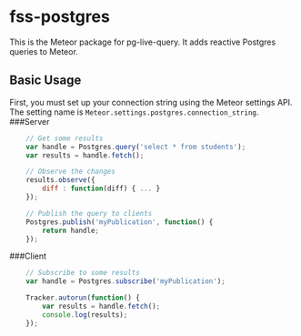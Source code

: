 # fss-postgres
This is the Meteor package for pg-live-query. It adds reactive Postgres queries to Meteor.

## Basic Usage
First, you must set up your connection string using the Meteor settings API. The setting name is `Meteor.settings.postgres.connection_string`.
###Server
```javascript
    // Get some results
    var handle = Postgres.query('select * from students');
    var results = handle.fetch();

    // Observe the changes
    results.observe({
        diff : function(diff) { ... }
    });

    // Publish the query to clients
    Postgres.publish('myPublication', function() {
        return handle;
    });
```

###Client
```javascript
    // Subscribe to some results
    var handle = Postgres.subscribe('myPublication');

    Tracker.autorun(function() {
        var results = handle.fetch();
        console.log(results);
    });
```
